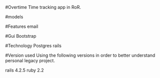 #Overtime
Time tracking app in RoR.

#models

#Features
email


#Gui
Bootstrap

#Technology
Postgres
rails


#Version used
Using the following versions in order to better understand personal legacy project.

rails 4.2.5
ruby 2.2
